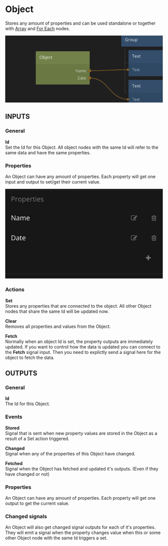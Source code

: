 # Object

Stores any amount of properties and can be used standalone or together with [Array](nodes/data/array.md) and [For Each](nodes/data/for-each.md) nodes.

![](object.png ':class=img-size-m')

## INPUTS

### General

**Id**  
Set the Id for this Object. All object nodes with the same Id will refer to the same data and have the same properties.

### Properties

An Object can have any amount of properties. Each property will get one input and output to set/get their current value.

![](object-props.png ':class=img-size-s')

### Actions

**Set**  
Stores any properties that are connected to the object. All other Object nodes that share the same Id will be updated now.

**Clear**  
Removes all properties and values from the Object.

**Fetch**  
Normally when an object Id is set, the property outputs are immediately updated. If you want to control how the data is updated you can connect to the **Fetch** signal input. Then you need to explictly send a signal here for the object to fetch the data.

## OUTPUTS

### General

**Id**  
The Id for this Object.

### Events

**Stored**  
Signal that is sent when new property values are stored in the Object as a result of a Set action triggered.

**Changed**  
Signal when any of the properties of this Object have changed.

**Fetched**  
Signal when the Object has fetched and updated it's outputs. (Even if they have changed or not)

### Properties

An Object can have any amount of properties. Each property will get one output to get the current value.

### Changed signals

An Object will also get changed signal outputs for each of it's properties. They will emit a signal when the property changes value when this or some other Object node with the same Id triggers a set.
